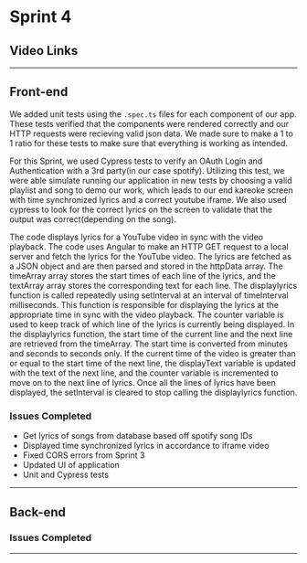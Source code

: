 # Sprint 4

## Video Links

---

## Front-end

We added unit tests using the ```.spec.ts``` files for each component of our app. These tests verified that the components were rendered correctly and our HTTP requests were recieving valid json data. We made sure to make a 1 to 1 ratio for these tests to make sure that everything is working as intended. 

For this Sprint, we used Cypress tests to verify an OAuth Login and Authentication with a 3rd party(in our case spotify). Utilizing this test, we were able simulate running our application in new tests by choosing a valid playlist and song to demo our work, which leads to our end kareoke screen with time synchronized lyrics and a correct youtube iframe. We also used cypress to look for the correct lyrics on the screen to validate that the output was correct(depending on the song).

The code displays lyrics for a YouTube video in sync with the video playback. The code uses Angular to make an HTTP GET request to a local server and fetch the lyrics for the YouTube video. The lyrics are fetched as a JSON object and are then parsed and stored in the httpData array. The timeArray array stores the start times of each line of the lyrics, and the textArray array stores the corresponding text for each line. The displaylyrics function is called repeatedly using setInterval at an interval of timeInterval milliseconds. This function is responsible for displaying the lyrics at the appropriate time in sync with the video playback. The counter variable is used to keep track of which line of the lyrics is currently being displayed. In the displaylyrics function, the start time of the current line and the next line are retrieved from the timeArray. The start time is converted from minutes and seconds to seconds only. If the current time of the video is greater than or equal to the start time of the next line, the displayText variable is updated with the text of the next line, and the counter variable is incremented to move on to the next line of lyrics. Once all the lines of lyrics have been displayed, the setInterval is cleared to stop calling the displaylyrics function.

### Issues Completed
   - Get lyrics of songs from database based off spotify song IDs  
   - Displayed time synchronized lyrics in accordance to iframe video 
   - Fixed CORS errors from Sprint 3
   - Updated UI of application
   - Unit and Cypress tests
---

## Back-end


### Issues Completed
   

---
